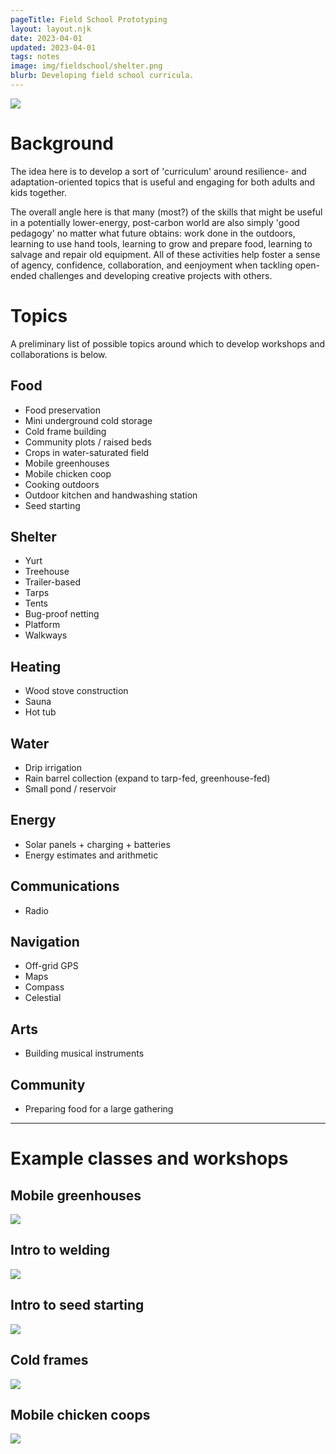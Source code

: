 ```yaml
---
pageTitle: Field School Prototyping 
layout: layout.njk
date: 2023-04-01
updated: 2023-04-01
tags: notes 
image: img/fieldschool/shelter.png
blurb: Developing field school curricula. 
---
```


[![](/img/fieldschool/shelter.png)](/img/fieldschool/shelter.png)

# Background

The idea here is to develop a sort of 'curriculum' around resilience- and adaptation-oriented topics that is useful and engaging for both adults and kids together.   

The overall angle here is that many (most?) of the skills that might be useful in a potentially lower-energy, post-carbon world are also simply 'good pedagogy' no matter what future obtains: work done in the outdoors, learning to use hand tools, learning to grow and prepare food, learning to salvage and repair old equipment.  All of these activities help foster a sense of agency, confidence, collaboration, and eenjoyment when tackling open-ended challenges and developing creative projects with others.   

# Topics

A preliminary list of possible topics around which to develop workshops and collaborations is below. 
## Food
- Food preservation
- Mini underground cold storage
- Cold frame building
- Community plots / raised beds
- Crops in water-saturated field
- Mobile greenhouses
- Mobile chicken coop
- Cooking outdoors
- Outdoor kitchen and handwashing station
- Seed starting

## Shelter
- Yurt
- Treehouse
- Trailer-based 
- Tarps
- Tents
- Bug-proof netting
- Platform
- Walkways

## Heating
- Wood stove construction
- Sauna
- Hot tub

## Water
- Drip irrigation
- Rain barrel collection (expand to tarp-fed, greenhouse-fed)
- Small pond / reservoir

## Energy
- Solar panels + charging + batteries
- Energy estimates and arithmetic 

## Communications
- Radio

## Navigation
- Off-grid GPS
- Maps
- Compass
- Celestial

## Arts
- Building musical instruments

## Community
- Preparing food for a large gathering 

---

# Example classes and workshops  

## Mobile greenhouses 
[![](/img/fieldschool/mobile_green_2.png)](/img/fieldschool/mobile_green_2.png)

## Intro to welding

[![](/img/fieldschool/welding.jpg)](/img/fieldschool/welding.jpg)

## Intro to seed starting

[![](/img/fieldschool/seedlings.png)](/img/fieldschool/seedlings.png)

<!--
## Mobile shelters

[![](/img/fieldschool/shelter_construction.png)](/img/fieldschool/shelter_construction.png)
-->

## Cold frames 

[![](/img/fieldschool/cold_frames_2.png)](/img/fieldschool/cold_frames_2.png)

## Mobile chicken coops

[![](/img/fieldschool/mobile_coop.png)](/img/fieldschool/mobile_coop.png)

